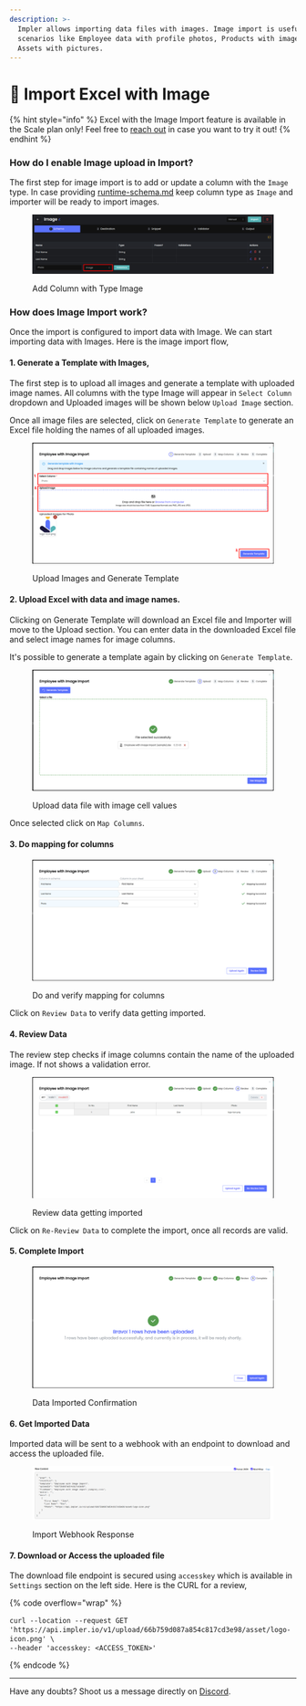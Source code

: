```yaml
---
description: >-
  Impler allows importing data files with images. Image import is useful in
  scenarios like Employee data with profile photos, Products with images, or
  Assets with pictures.
---
```


# 📸 Import Excel with Image

{% hint style="info" %}
Excel with the Image Import feature is available in the Scale plan only! Feel free to [reach out](https://discord.impler.io) in case you want to try it out!
{% endhint %}

### How do I enable Image upload in Import?

The first step for image import is to add or update a column with the `Image` type. In case providing [runtime-schema.md](runtime-schema.md "mention") keep column type as `Image` and importer will be ready to import images.

<figure><img src="../.gitbook/assets/image (44).png" alt=""><figcaption><p>Add Column with Type Image</p></figcaption></figure>

### How does Image Import work?

Once the import is configured to import data with Image. We can start importing data with Images. Here is the image import flow,

#### 1. Generate a Template with Images,

The first step is to upload all images and generate a template with uploaded image names. All columns with the type Image will appear in `Select Column` dropdown and Uploaded images will be shown below `Upload Image` section.

Once all image files are selected, click on `Generate Template` to generate an Excel file holding the names of all uploaded images.

<figure><img src="../.gitbook/assets/image (46).png" alt=""><figcaption><p>Upload Images and Generate Template</p></figcaption></figure>

#### 2. Upload Excel with data and image names.

Clicking on Generate Template will download an Excel file and Importer will move to the Upload section. You can enter data in the downloaded Excel file and select image names for image columns.

It's possible to generate a template again by clicking on `Generate Template`.

<figure><img src="../.gitbook/assets/image (47).png" alt=""><figcaption><p>Upload data file with image cell values</p></figcaption></figure>

Once selected click on `Map Columns`.

#### 3. Do mapping for columns

<figure><img src="../.gitbook/assets/image (48).png" alt=""><figcaption><p>Do and verify mapping for columns</p></figcaption></figure>

Click on `Review Data` to verify data getting imported.

#### 4. Review Data

The review step checks if image columns contain the name of the uploaded image. If not shows a validation error.

<figure><img src="../.gitbook/assets/image (50).png" alt=""><figcaption><p>Review data getting imported</p></figcaption></figure>

Click on `Re-Review Data` to complete the import, once all records are valid.

#### 5. Complete Import

<figure><img src="../.gitbook/assets/image (52).png" alt=""><figcaption><p>Data Imported Confirmation</p></figcaption></figure>

#### 6. Get Imported Data

Imported data will be sent to a webhook with an endpoint to download and access the uploaded file. &#x20;

<figure><img src="../.gitbook/assets/image (53).png" alt=""><figcaption><p>Import Webhook Response</p></figcaption></figure>

#### 7. Download or Access the uploaded file

The download file endpoint is secured using `accesskey` which is available in `Settings` section on the left side. Here is the CURL for a review,

{% code overflow="wrap" %}
```
curl --location --request GET 'https://api.impler.io/v1/upload/66b759d087a854c817cd3e98/asset/logo-icon.png' \
--header 'accesskey: <ACCESS_TOKEN>'
```
{% endcode %}

***

Have any doubts? Shoot us a message directly on [Discord](https://discord.impler.io).
